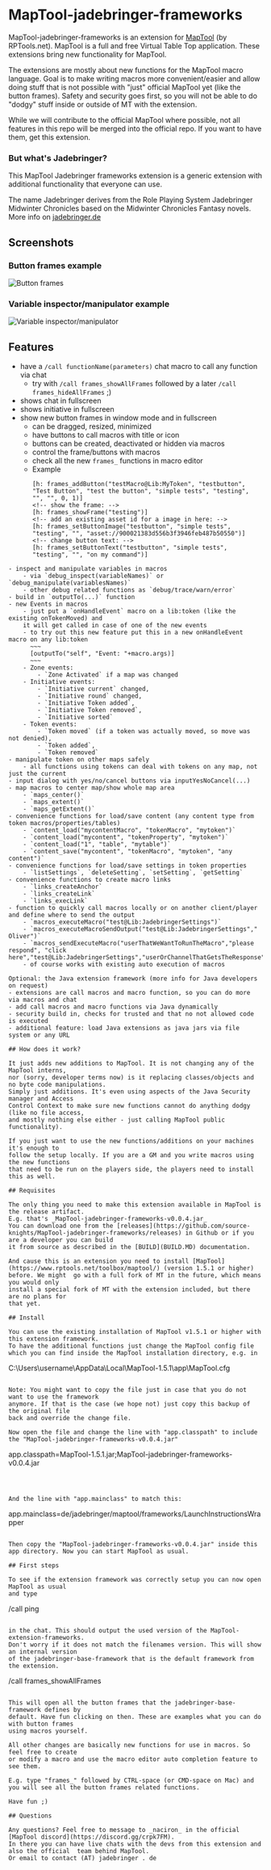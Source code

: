 # MapTool-jadebringer-frameworks

MapTool-jadebringer-frameworks is an extension for [MapTool](https://www.rptools.net/toolbox/maptool/) (by RPTools.net). MapTool 
is a full and free Virtual Table Top application. These extensions bring new functionality 
for MapTool. 

The extensions are mostly about new functions for the MapTool macro language. Goal is 
to make writing macros more convenient/easier and allow doing stuff that is not possible with "just" 
official MapTool yet (like the button frames). Safety and security goes first, so you 
will not be able to do "dodgy" stuff inside or outside of MT with the extension.

While we will contribute to the official MapTool where possible, not all features in this repo will be merged into the official repo. If you want to have them, get this extension.

### But what's Jadebringer?

This MapTool Jadebringer frameworks extension is a generic extension with additional functionality that everyone can use.

The name Jadebringer derives from the Role Playing System Jadebringer Midwinter Chronicles
based on the Midwinter Chronicles Fantasy novels.
More info on [jadebringer.de](http://www.jadebringer.de)

## Screenshots

### Button frames example
	
![Button frames](docs/button-frames.png "Button frames")

### Variable inspector/manipulator example
    
![Variable inspector/manipulator](docs/variable-inspector.png "Variable inspector/manipulator")

## Features

- have a `/call functionName(parameters)` chat macro to call any function via chat
    - try with `/call frames_showAllFrames` followed by a later `/call frames_hideAllFrames` ;)
- shows chat in fullscreen
- shows initiative in fullscreen
- show new button frames in window mode and in fullscreen 
    - can be dragged, resized, minimized
    - have buttons to call macros with title or icon
    - buttons can be created, deactivated or hidden via macros
    - control the frame/buttons with macros
    - check all the new `frames_` functions in macro editor
    - Example
      ~~~
      [h: frames_addButton("testMacro@Lib:MyToken", "testbutton", "Test Button", "test the button", "simple tests", "testing", "", "", 0, 1)]
      <!-- show the frame: -->
      [h: frames_showFrame("testing")]
      <!-- add an existing asset id for a image in here: -->
      [h: frames_setButtonImage("testbutton", "simple tests", "testing", "", "asset://900021383d556b3f3946feb487b50550")]
      <!-- change button text: -->
      [h: frames_setButtonText("testbutton", "simple tests", "testing", "", "on my command")]
~~~
- inspect and manipulate variables in macros
    - via `debug_inspect(variableNames)` or `debug_manipulate(variablesNames)`
    - other debug related functions as `debug/trace/warn/error`
- build in `outputTo(...)` function
- new Events in macros
    - just put a `onHandleEvent` macro on a lib:token (like the existing onTokenMoved) and 
    it will get called in case of one of the new events
    - to try out this new feature put this in a new onHandleEvent macro on any lib:token
      ~~~
      [outputTo("self", "Event: "+macro.args)]
      ~~~
    - Zone events: 
        - `Zone Activated` if a map was changed
    - Initiative events: 
        - `Initiative current` changed, 
        - `Initiative round` changed, 
        - `Initiative Token added`, 
        - `Initiative Token removed`, 
        - `Initiative sorted` 
    - Token events: 
        - `Token moved` (if a token was actually moved, so move was not denied),
        - `Token added`, 
        - `Token removed`
- manipulate token on other maps safely
    - all functions using tokens can deal with tokens on any map, not just the current
- input dialog with yes/no/cancel buttons via inputYesNoCancel(...) 
- map macros to center map/show whole map area
    - `maps_center()`
    - `maps_extent()`
    - `maps_getExtent()`
- convenience functions for load/save content (any content type from token macros/properties/tables)
    - `content_load("mycontentMacro", "tokenMacro", "mytoken")`
    - `content_load("mycontent", "tokenProperty", "mytoken")`
    - `content_load("1", "table", "mytable")`
    - `content_save("mycontent", "tokenMacro", "mytoken", "any content")` 
- convenience functions for load/save settings in token properties
    - `listSettings`, `deleteSetting`, `setSetting`, `getSetting` 
- convenience functions to create macro links 
    - `links_createAnchor`
    - `links_createLink`
    - `links_execLink`   
- function to quickly call macros locally or on another client/player and define where to send the output
    - `macros_executeMacro("test@Lib:JadebringerSettings")`
    - `macros_executeMacroSendOutput("test@Lib:JadebringerSettings","	Oliver")`
    - `macros_sendExecuteMacro("userThatWeWantToRunTheMacro","please respond", "click here","test@Lib:JadebringerSettings","userOrChannelThatGetsTheResponse")`
    - of course works with existing auto execution of macros

Optional: the Java extension framework (more info for Java developers on request)
- extensions are call macros and macro function, so you can do more via macros and chat
- add call macros and macro functions via Java dynamically
- security build in, checks for trusted and that no not allowed code is executed
- additional feature: load Java extensions as java jars via file system or any URL

## How does it work?

It just adds new additions to MapTool. It is not changing any of the MapTool interns, 
nor (sorry, developer terms now) is it replacing classes/objects and no byte code manipulations. 
Simply just additions. It's even using aspects of the Java Security manager and Access 
Control Context to make sure new functions cannot do anything dodgy (like no file access, 
and mostly nothing else either - just calling MapTool public functionality).

If you just want to use the new functions/additions on your machines it's enough to 
follow the setup locally. If you are a GM and you write macros using the new functions 
that need to be run on the players side, the players need to install this as well.

## Requisites

The only thing you need to make this extension available in MapTool is the release artifact.
E.g. that's _MapTool-jadebringer-frameworks-v0.0.4.jar_
You can download one from the [releases](https://github.com/source-knights/MapTool-jadebringer-frameworks/releases) in Github or if you are a developer you can build 
it from source as described in the [BUILD](BUILD.MD) documentation.

And cause this is an extension you need to install [MapTool](https://www.rptools.net/toolbox/maptool/) (version 1.5.1 or higher) 
before. We might  go with a full fork of MT in the future, which means you would only 
install a special fork of MT with the extension included, but there are no plans for 
that yet.

## Install

You can use the existing installation of MapTool v1.5.1 or higher with this extension framework.
To have the additional functions just change the MapTool config file which you can find inside the MapTool installation directory, e.g. in

~~~

C:\Users\username\AppData\Local\MapTool-1.5.1\app\MapTool.cfg

~~~

Note: You might want to copy the file just in case that you do not want to use the framework 
anymore. If that is the case (we hope not) just copy this backup of the original file 
back and override the change file.

Now open the file and change the line with "app.classpath" to include the "MapTool-jadebringer-frameworks-v0.0.4.jar"

~~~
app.classpath=MapTool-1.5.1.jar;MapTool-jadebringer-frameworks-v0.0.4.jar
~~~

	

And the line with "app.mainclass" to match this:
~~~
app.mainclass=de/jadebringer/maptool/frameworks/LaunchInstructionsWrapper
~~~

Then copy the "MapTool-jadebringer-frameworks-v0.0.4.jar" inside this app directory. Now you can start MapTool as usual.

## First steps

To see if the extension framework was correctly setup you can now open MapTool as usual 
and type 

~~~

/call ping

~~~

in the chat. This should output the used version of the MapTool-extension-frameworks. 
Don't worry if it does not match the filenames version. This will show an internal version 
of the jadebringer-base-framework that is the default framework from the extension.

~~~

/call frames_showAllFrames

~~~

This will open all the button frames that the jadebringer-base-framework defines by 
default. Have fun clicking on then. These are examples what you can do with button frames 
using macros yourself.

All other changes are basically new functions for use in macros. So feel free to create 
or modify a macro and use the macro editor auto completion feature to see them.

E.g. type "frames_" followed by CTRL-space (or CMD-space on Mac) and you will see all the button frames related functions.

Have fun ;)

## Questions

Any questions? Feel free to message to _naciron_ in the official [MapTool discord](https://discord.gg/crpk7FM).
In there you can have live chats with the devs from this extension and also the official  team behind MapTool. 
Or email to contact (AT) jadebringer . de

